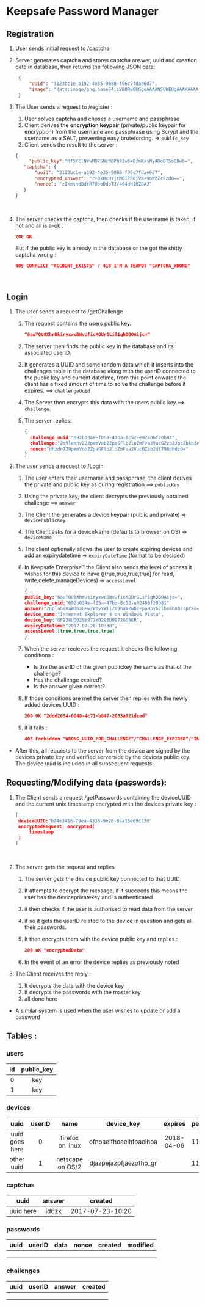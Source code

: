 # Keepsafe Password Manager

## Registration

1. User sends initial request to /captcha

2. Server generates captcha and stores captcha answer, uuid and creation date in database, then returns the following JSON data: 

   ``` json
    {
        "uuid": "3123bc1e-a192-4e35-9080-f96c7fdae6d7",
        "image": "data:image/png;base64,iVBORw0KGgoAAAANSUhEUgAAAKAAAAA8[...]ZCAAAiWElEQVR4nO=="
    }
   ```

3. The User sends a request to /register :

   1. User solves captcha and choses a username and passphrase
   2. Client derives the **encryption keypair** (private/public keypair for encryption) from the username and passphrase using Scrypt and the username as a SALT, preventing easy bruteforcing. => `public_key`
   3. Client sends the result to the server :

   ``` json
   {	
    	"public_key":"Rf5YElNrwMD7SNcNBPh9Iw6xBJmKxsNy4DoDT5oEDw8=",
      "captcha": {
          "uuid": "3123bc1e-a192-4e35-9080-f96c7fdae6d7",
          "encrypted_answer": "r+0xHxHYjtMGiPROjVK+9nWZZrEzdQ==",
          "nonce": "zIkmsndBdrR7UooDdoTJ/404dH1RZDAJ"
      }
   }
   ```

   ​

4. The server checks the captcha, then checks if the username is taken, if not and all is a-ok : 

   ``` json
   200 OK
   ```

   But if the public key is already in the database or the got the shitty captcha wrong : 

   ```json
   409 CONFLICT "ACCOUNT_EXISTS" / 418 I'M A TEAPOT "CAPTCHA_WRONG"
   ```

   ​

## Login

1. The user sends a request to /getChallenge

   1. The request contains the users public key.

      ```json
      "6auYQU8XhrUkiryxwcBWvUficKOUrGLif1ghDBOAijc="	
      ```


   2. The server then finds the public key in the database and its associated userID.

   3. It generates a UUID and some random data which it inserts into the challenges table in the database along with the userID connected to the public key and current datetime, from this point onwards the client has a fixed amount of time to solve the challenge before it expires. ==> `challengeUuid`

   4. The Server then encrypts this data with the users public key.==> `challenge`. 

   5. The server replies:

      ```json
      {
        challenge_uuid:"692b034e-f05a-47ba-8c52-e92406f20b81",
        challenge:"Zm9lemhvZ2ZpemVob2ZpaGFlb2loZmFva2VucGZzb2Jpc2hkb3A="
        nonce:"dhzdn729pemVob2ZpaGFlb2loZmFva2VucGZzb2df798dhdz0="
      }
      ```

6. The user sends a request to /Login

   1. The user enters their username and passphrase, the client derives the private and public key as during registration ==> `publicKey`

   2. Using the private key, the client decrypts the previously obtained challenge ==> `answer`

   3. The Client the generates a device keypair (public and private) => `devicePublicKey`

   4. The Client asks for a deviceName (defaults to browser on OS) => `deviceName`

   5. The client optionally allows the user to create expiring devices and add an expirydatetime => `expiryDateTime` (format to be decided)

   6. In Keepsafe Enterprise™ the Client also sends the level of access it wishes for this device to have ([ŧrue,true,true,true] for read, write,delete,manageDevices) => `accessLevel`

      ```json
      {
      public_key:"6auYQU8XhrUkiryxwcBWvUficKOUrGLif1ghDBOAijc=",
      challenge_uuid:"692b034e-f05a-47ba-8c52-e92406f20b81"
      answer:"ZnplaG90aWdmaGFwZWZvYWliZm9haWZwb2FpaHpyb2lhemhnb2ZpYXo=",
      device_name:"Internet Explorer 4 on Windows Vista",
      device_key:"GF928UD029Y972Y029EU0972G08ER",
      expiryDateTime:"2017-07-26-10:30",
      accessLevel:[true,true,true,true]
      }
      ```

   7. When the server recieves the request it checks the following conditions : 

      * Is the the userID of the given publickey the same as that of the challenge?
      * Has the challenge expired?
      * Is the answer given correct?

   8. If those conditions are met the server then replies with the newly added devices UUID :

      ```json
      200 OK "2ddd2634-0048-4c71-b847-2033a821dced"
      ```

   9. if it fails :

      ```json
      403 Forbidden "WRONG_UUID_FOR_CHALLENGE"/"CHALLENGE_EXPIRED"/"INCORRECT_ANSWER"
      ```



* After this, all requests to the server from the device are signed by the devices private key and verified serverside by the devices public key. The device uuid is included in all subsequent requests.

## Requesting/Modifying data (passwords):

1. The Client sends a request /getPasswords containing the deviceUUID and the current unix timestamp encrypted with the devices private key :

   ```json
   [
   	deviceUUID:"b74e3416-79ea-4338-9e26-0aa15e69c230"
   	encryptedRequest: encrypted(
   		timestamp
   	)
   ]
   ```

   ​

2. The server gets the request and replies

   1. The server gets the device public key connected to that UUID

   2. It attempts to decrypt the message, if it succeeds this means the user has the deviceprivatekey and is authenticated

   3. it then checks if the user is authorised to read data from the server

   4. if so it gets the userID related to the device in question and gets all their passwords.

   5. It then encrypts them with the device public key and replies :

      ``` json
      200 OK "encryptedData"
      ```

   6. In the event of an error the device replies as previously noted

3. The Client receives the reply :

   1. It decrypts the data with the device key
   2. It decrypts the passwords with the master key
   3. all done here

* A similar system is used when the user wishes to update or add a password

## Tables :

### users

|  id  | public_key |
| :--: | :--------: |
|  0   |    key     |
|  1   |    key     |

### devices

|      uuid      | userID |       name       |       device_key       |  expires   | permissions |
| :------------: | :----: | :--------------: | :--------------------: | :--------: | ----------- |
| uuid goes here |   0    | firefox on linux | ofnoaeifhoaeihfoaeihoa | 2018-04-06 | 1111        |
|   other uuid   |   1    | netscape on OS/2 | djazpejazpfjaezofho_gr |            | 1110        |

### captchas

|   uuid    | answer |     created      |
| :-------: | :----: | :--------------: |
| uuid here | jd6zk  | 2017-07-23-10:20 |

### passwords

| uuid | userID | data | nonce | created | modified |
| :--: | :----: | :--: | :---: | :-----: | :------: |
|      |        |      |       |         |          |
|      |        |      |       |         |          |
|      |        |      |       |         |          |

### challenges

| uuid | userID | answer | created |
| :--: | :----: | :----: | :-----: |
|      |        |        |         |
|      |        |        |         |
|      |        |        |         |